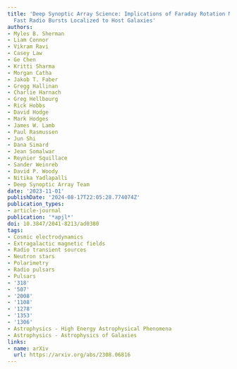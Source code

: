 ```yaml
---
title: 'Deep Synoptic Array Science: Implications of Faraday Rotation Measures of
  Fast Radio Bursts Localized to Host Galaxies'
authors:
- Myles B. Sherman
- Liam Connor
- Vikram Ravi
- Casey Law
- Ge Chen
- Kritti Sharma
- Morgan Catha
- Jakob T. Faber
- Gregg Hallinan
- Charlie Harnach
- Greg Hellbourg
- Rick Hobbs
- David Hodge
- Mark Hodges
- James W. Lamb
- Paul Rasmussen
- Jun Shi
- Dana Simard
- Jean Somalwar
- Reynier Squillace
- Sander Weinreb
- David P. Woody
- Nitika Yadlapalli
- Deep Synoptic Array Team
date: '2023-11-01'
publishDate: '2024-08-17T22:05:28.774074Z'
publication_types:
- article-journal
publication: '*apjl*'
doi: 10.3847/2041-8213/ad0380
tags:
- Cosmic electrodynamics
- Extragalactic magnetic fields
- Radio transient sources
- Neutron stars
- Polarimetry
- Radio pulsars
- Pulsars
- '318'
- '507'
- '2008'
- '1108'
- '1278'
- '1353'
- '1306'
- Astrophysics - High Energy Astrophysical Phenomena
- Astrophysics - Astrophysics of Galaxies
links:
- name: arXiv
  url: https://arxiv.org/abs/2308.06816
---
```

